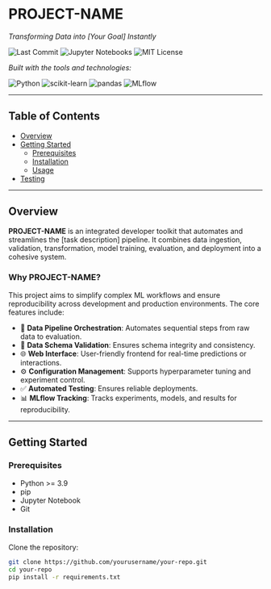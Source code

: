 # PROJECT-NAME

_Transforming Data into [Your Goal] Instantly_

![Last Commit](https://img.shields.io/github/last-commit/yourusername/yourrepo)
![Jupyter Notebooks](https://img.shields.io/badge/Notebook-Jupyter-orange)
![MIT License](https://img.shields.io/badge/license-MIT-green)

_Built with the tools and technologies:_

![Python](https://img.shields.io/badge/Python-3.10-blue)
![scikit-learn](https://img.shields.io/badge/sklearn-1.3.0-yellow)
![pandas](https://img.shields.io/badge/pandas-2.0.3-purple)
![MLflow](https://img.shields.io/badge/MLflow-active-informational)

---

## Table of Contents

- [Overview](#overview)
- [Getting Started](#getting-started)
  - [Prerequisites](#prerequisites)
  - [Installation](#installation)
  - [Usage](#usage)
- [Testing](#testing)

---

## Overview

**PROJECT-NAME** is an integrated developer toolkit that automates and streamlines the [task description] pipeline. It combines data ingestion, validation, transformation, model training, evaluation, and deployment into a cohesive system.

### Why PROJECT-NAME?

This project aims to simplify complex ML workflows and ensure reproducibility across development and production environments. The core features include:

- 🔁 **Data Pipeline Orchestration**: Automates sequential steps from raw data to evaluation.
- 📐 **Data Schema Validation**: Ensures schema integrity and consistency.
- 🌐 **Web Interface**: User-friendly frontend for real-time predictions or interactions.
- ⚙️ **Configuration Management**: Supports hyperparameter tuning and experiment control.
- ✅ **Automated Testing**: Ensures reliable deployments.
- 📊 **MLflow Tracking**: Tracks experiments, models, and results for reproducibility.

---

## Getting Started

### Prerequisites

- Python >= 3.9
- pip
- Jupyter Notebook
- Git

### Installation

Clone the repository:

```bash
git clone https://github.com/yourusername/your-repo.git
cd your-repo
pip install -r requirements.txt
